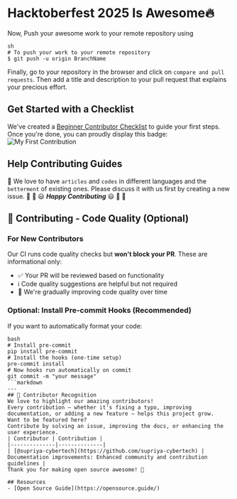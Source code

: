 #  Hacktoberfest 2025 Is Awesome🔥
Now, Push your awesome work to your remote repository using
```
sh
# To push your work to your remote repository
$ git push -u origin BranchName
```
Finally, go to your repository in the browser and click on `compare and pull requests`.
Then add a title and description to your pull request that explains your precious effort.
## Get Started with a Checklist  
We've created a [Beginner Contributor Checklist](./docs/beginner-checklist.md) to guide your first steps.  
Once you're done, you can proudly display this badge:
![My First Contribution](https://img.shields.io/badge/first-contribution-success-green)
## Help Contributing Guides 
:crown: We love to have `articles` and `codes` in different languages and the `betterment` of existing ones.
Please discuss it with us first by creating a new issue.
:tada: :confetti_ball: :smiley: _**Happy Contributing**_ :smiley: :confetti_ball: :tada:
## 🤝 Contributing - Code Quality (Optional)
### For New Contributors
Our CI runs code quality checks but **won't block your PR**. These are informational only:
- ✅ Your PR will be reviewed based on functionality
- ℹ️ Code quality suggestions are helpful but not required
- 🎯 We're gradually improving code quality over time
### Optional: Install Pre-commit Hooks (Recommended)
If you want to automatically format your code:
```
bash
# Install pre-commit
pip install pre-commit
# Install the hooks (one-time setup)
pre-commit install
# Now hooks run automatically on commit
git commit -m "your message"
```markdown
---
## 🌟 Contributor Recognition
We love to highlight our amazing contributors!  
Every contribution — whether it's fixing a typo, improving documentation, or adding a new feature — helps this project grow.
Want to be featured here?  
Contribute by solving an issue, improving the docs, or enhancing the user experience.
| Contributor | Contribution |
|--------------|--------------|  
| [@supriya-cybertech](https://github.com/supriya-cybertech) | Documentation improvements: Enhanced community and contribution guidelines |
Thank you for making open source awesome! 🙌

## Resources
- [Open Source Guide](https://opensource.guide/)
